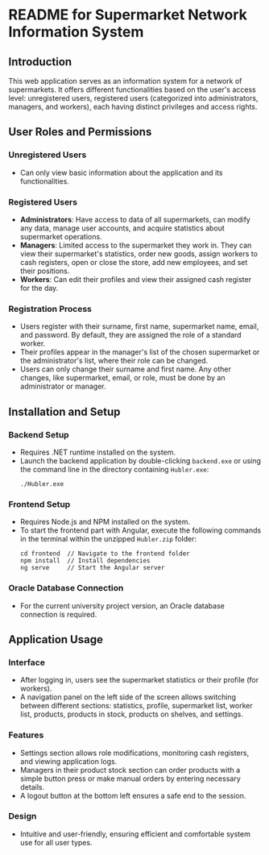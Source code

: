 # README for Supermarket Network Information System

## Introduction
This web application serves as an information system for a network of supermarkets. It offers different functionalities based on the user's access level: unregistered users, registered users (categorized into administrators, managers, and workers), each having distinct privileges and access rights.

## User Roles and Permissions

### Unregistered Users
- Can only view basic information about the application and its functionalities.

### Registered Users
- **Administrators**: Have access to data of all supermarkets, can modify any data, manage user accounts, and acquire statistics about supermarket operations.
- **Managers**: Limited access to the supermarket they work in. They can view their supermarket's statistics, order new goods, assign workers to cash registers, open or close the store, add new employees, and set their positions.
- **Workers**: Can edit their profiles and view their assigned cash register for the day.

### Registration Process
- Users register with their surname, first name, supermarket name, email, and password. By default, they are assigned the role of a standard worker.
- Their profiles appear in the manager's list of the chosen supermarket or the administrator's list, where their role can be changed.
- Users can only change their surname and first name. Any other changes, like supermarket, email, or role, must be done by an administrator or manager.

## Installation and Setup

### Backend Setup
- Requires .NET runtime installed on the system.
- Launch the backend application by double-clicking `backend.exe` or using the command line in the directory containing `Hubler.exe`:
  ```
  ./Hubler.exe
  ```
### Frontend Setup
- Requires Node.js and NPM installed on the system.
- To start the frontend part with Angular, execute the following commands in the terminal within the unzipped `Hubler.zip` folder:
  ```
  cd frontend  // Navigate to the frontend folder
  npm install  // Install dependencies
  ng serve     // Start the Angular server
  ```

### Oracle Database Connection
- For the current university project version, an Oracle database connection is required.

## Application Usage

### Interface
- After logging in, users see the supermarket statistics or their profile (for workers).
- A navigation panel on the left side of the screen allows switching between different sections: statistics, profile, supermarket list, worker list, products, products in stock, products on shelves, and settings.

### Features
- Settings section allows role modifications, monitoring cash registers, and viewing application logs.
- Managers in their product stock section can order products with a simple button press or make manual orders by entering necessary details.
- A logout button at the bottom left ensures a safe end to the session.

### Design
- Intuitive and user-friendly, ensuring efficient and comfortable system use for all user types.

